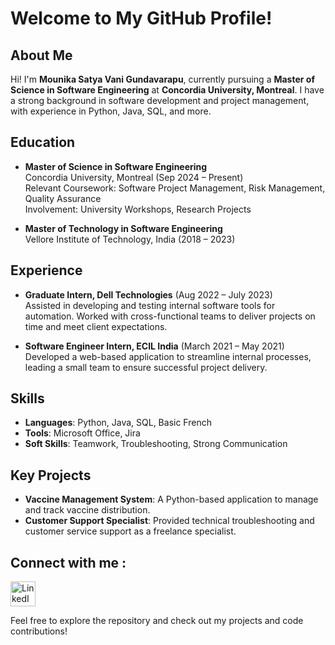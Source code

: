 # Welcome to My GitHub Profile!

## About Me
Hi! I'm **Mounika Satya Vani Gundavarapu**, currently pursuing a **Master of Science in Software Engineering** at **Concordia University, Montreal**. I have a strong background in software development and project management, with experience in Python, Java, SQL, and more.

## Education
- **Master of Science in Software Engineering**  
  Concordia University, Montreal (Sep 2024 – Present)  
  Relevant Coursework: Software Project Management, Risk Management, Quality Assurance  
  Involvement: University Workshops, Research Projects

- **Master of Technology in Software Engineering**  
  Vellore Institute of Technology, India (2018 – 2023)  

## Experience
- **Graduate Intern, Dell Technologies** (Aug 2022 – July 2023)  
  Assisted in developing and testing internal software tools for automation. Worked with cross-functional teams to deliver projects on time and meet client expectations.

- **Software Engineer Intern, ECIL India** (March 2021 – May 2021)  
  Developed a web-based application to streamline internal processes, leading a small team to ensure successful project delivery.

## Skills
- **Languages**: Python, Java, SQL, Basic French
- **Tools**: Microsoft Office, Jira
- **Soft Skills**: Teamwork, Troubleshooting, Strong Communication

## Key Projects
- **Vaccine Management System**: A Python-based application to manage and track vaccine distribution.
- **Customer Support Specialist**: Provided technical troubleshooting and customer service support as a freelance specialist.

## Connect with me : 
<a href="https://www.linkedin.com/in/satyagmsv07/" target="_blank">
  <img src="https://upload.wikimedia.org/wikipedia/commons/c/ca/LinkedIn_logo_initials.png" alt="LinkedIn" width="40" height="40"/>
</a>


Feel free to explore the repository and check out my projects and code contributions!

